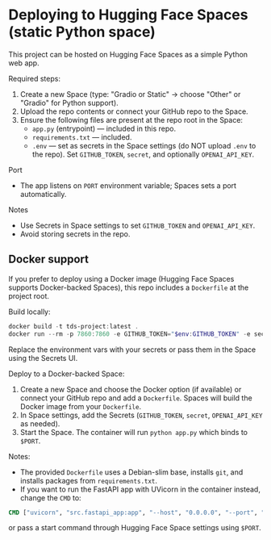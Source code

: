# Deploying to Hugging Face Spaces (static Python space)

This project can be hosted on Hugging Face Spaces as a simple Python web app.

Required steps:

1. Create a new Space (type: "Gradio or Static" -> choose "Other" or "Gradio" for Python support).
2. Upload the repo contents or connect your GitHub repo to the Space.
3. Ensure the following files are present at the repo root in the Space:
   - `app.py` (entrypoint) — included in this repo.
   - `requirements.txt` — included.
   - `.env` — set as secrets in the Space settings (do NOT upload `.env` to the repo). Set `GITHUB_TOKEN`, `secret`, and optionally `OPENAI_API_KEY`.

Port
- The app listens on `PORT` environment variable; Spaces sets a port automatically.

Notes
- Use Secrets in Space settings to set `GITHUB_TOKEN` and `OPENAI_API_KEY`.
- Avoid storing secrets in the repo.
## Docker support

If you prefer to deploy using a Docker image (Hugging Face Spaces supports Docker-backed Spaces), this repo includes a `Dockerfile` at the project root.

Build locally:

```powershell
docker build -t tds-project:latest .
docker run --rm -p 7860:7860 -e GITHUB_TOKEN="$env:GITHUB_TOKEN" -e secret="$env:secret" tds-project:latest
```

Replace the environment vars with your secrets or pass them in the Space using the Secrets UI.

Deploy to a Docker-backed Space:

1. Create a new Space and choose the Docker option (if available) or connect your GitHub repo and add a `Dockerfile`. Spaces will build the Docker image from your `Dockerfile`.
2. In Space settings, add the Secrets (`GITHUB_TOKEN`, `secret`, `OPENAI_API_KEY` as needed).
3. Start the Space. The container will run `python app.py` which binds to `$PORT`.

Notes:
- The provided `Dockerfile` uses a Debian-slim base, installs `git`, and installs packages from `requirements.txt`.
- If you want to run the FastAPI app with UVicorn in the container instead, change the `CMD` to:

```dockerfile
CMD ["uvicorn", "src.fastapi_app:app", "--host", "0.0.0.0", "--port", "7860"]
```

or pass a start command through Hugging Face Space settings using `$PORT`.
